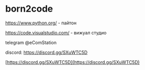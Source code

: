 # born2code

https://www.python.org/ - пайтон

https://code.visualstudio.com/ - вижуал студио

telegram @eComStation

discord: https://discord.gg/SXuWTC5D

[https://discord.gg/SXuWTC5D](https://discord.gg/SXuWTC5D)
